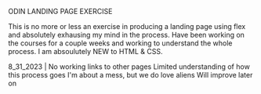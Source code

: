 ODIN LANDING PAGE EXERCISE

This is no more or less an exercise in producing a landing page using flex and absolutely exhausing my mind in the process. Have been working on the courses for a couple weeks and working to understand the whole process. I am absoulutely NEW to HTML & CSS.

8_31_2023 | 
No working links to other pages
Limited understanding of how this process goes
I'm about a mess, but we do love aliens
Will improve later on